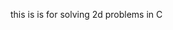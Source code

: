 this is is for solving 2d problems in C







































































